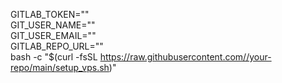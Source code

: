 GITLAB_TOKEN="" \
GIT_USER_NAME="" \
GIT_USER_EMAIL="" \
GITLAB_REPO_URL="" \
bash -c "$(curl -fsSL https://raw.githubusercontent.com//your-repo/main/setup_vps.sh)"
